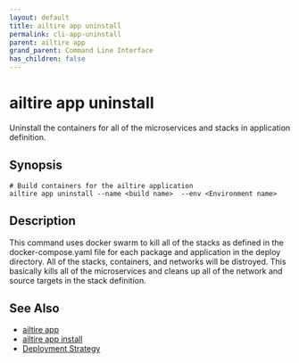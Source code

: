 ```yaml
---
layout: default 
title: ailtire app uninstall 
permalink: cli-app-uninstall 
parent: ailtire app 
grand_parent: Command Line Interface
has_children: false
---
```


# ailtire app uninstall

Uninstall the containers for all of the microservices and stacks in application definition.

## Synopsis

```shell
# Build containers for the ailtire application
ailtire app uninstall --name <build name>  --env <Environment name>
```

## Description

This command uses docker swarm to kill all of the stacks as defined in the docker-compose.yaml file for each package
and application in the deploy directory. All of the stacks, containers, and networks will be distroyed.
This basically kills all of the microservices and cleans up all of the network and source
targets in the stack definition.

## See Also

* [ailtire app](cli-app)
* [ailtire app install](cli-app-install)
* [Deployment Strategy](deployment)

